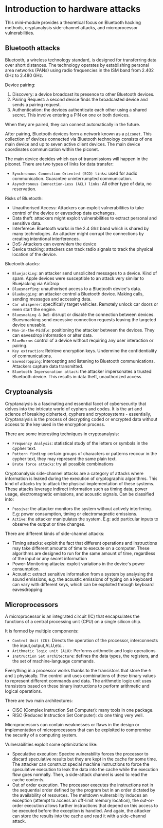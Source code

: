 # Introduction to hardware attacks

This mini-module provides a theoretical focus on Bluetooth hacking methods, cryptanalysis side-channel attacks, and microprocessor vulnerabilities.

## Bluetooth attacks

Bluetooth, a wireless technology standard, is designed for transferring data over short distances. The technology operates by establishing personal area networks (PANs) using radio frequencies in the ISM band from 2.402 GHz to 2.480 GHz.

Device pairing:
1. Discovery: a device broadcast its presence to other Bluetooth devices.
2. Pairing Request: a second device finds the broadcasted device and sends a pairing request.
3. Authentication: the devices authenticate each other using a shared secret. This involve entering a PIN on one or both devices.

When they are paired, they can connect automatically in the future.

After pairing, Bluetooth devices form a network known as a `piconet`. This collection of devices connected via Bluetooth technology consists of one main device and up to seven active client devices. The main device coordinates communication within the piconet.

The main device decides which can of transmissions will happen in the piconet. There are two types of links for data transfer:

- `Synchronous Connection Oriented (SCO) links`: used for audio communication. Guarantee uninterrumpted communication.
- `Asynchronous Connection-Less (ACL) links`: All other type of data, no reservation.

Risks of Bluetooth:

- Unauthorised Access: Attackers can exploit vulnerabilities to take control of the device or eavesdrop data exchanges.
- Data theft: attackers might exploit vulnerabilities to extract personal and sensitive data.
- Interferece: Bluetooth works in the 2.4 Ghz band which is shared by many technologies. An attacker might corrupt the connections by creating intentional interferences.
- DoS: Attackers can overwhlem the device
- Device tracking: attackers can track radio signals to track the physical location of the device.

Bluetooth atacks:

- `Bluejacking`: an attacker send unsolicited messages to a device. Kind of spam. Apple devices were susceptible to an attack very similar to Bluejacking via AirDrop
- `Bluesnarfing`: unauthorised access to a Bluetooth device's data.
- `Bluebugging`: an attacker control a Bluetooth device. Making calls, sending messages and accessing data.
- `Car whisperer`: specifically target vehicles. Remotely unlock car doors or even start the engine.
- `Bluesmaking & DoS`: disrupt or disable the connection between devices. Bluesmacking send excessive connection requests leaving the targeted device unusable.
- `Man-in-the-Middle`: positioning the attacker between the devices. They can eavesdrop information or alter data.
- `BlueBorne`: control of a device without requiring any user interaction or pairing.
- `Key extraction`: Retrieve encryption keys. Undermine the confidentiality of communications.
- `Eavesdropping`: intercepting and listening to Bluetooth communications. Attackers capture data transmitted.
- `Bluetooth Impersonation attack`: the attacker impersonates a trusted Bluetooth device. This results in data theft, unauthorized access.

## Cryptoanalysis

Cryptanalysis is a fascinating and essential facet of cybersecurity that delves into the intricate world of cyphers and codes. It is the art and science of breaking ciphertext, cyphers and cryptosystems - essentially, Cryptanalysis is the process of decrypting coded or encrypted data without access to the key used in the encryption process.

There are some interesting techniques in cryptoanalysis:

- `Frequency Analysis`: statistical study of the letters or symbols in the cypher text.
- `Pattern finding`: certain groups of characters or patterns reoccur in the cypher text, they may represent the same plain text.
- `Brute force attacks`: try all possible combinations

Cryptoanalysis side-channel attacks are a category of attacks where information is leaked during the execution of cryptographic algorithms. This kind of attacks try to attack the physical implementation of these systems. These attacks leverage indirect information such as timing data, power usage, electromagnetic emissions, and acoustic signals. Can be classified into:

- `Passive`: the attacker monitors the system without actively interfering. E.g: power consumption, timing or electromagnetic emissions.
- `Active`: the attacker manipulates the system. E.g: add particular inputs to observe the output or time changes.

There are different kinds of side-channel attacks:

- Timing attacks: exploit the fact that different operations and instructions may take different amounts of time to execute on a computer. These algorithms are designed to run for the same amount of time, regardless of the input or any secret information
- Power-Monitoring attacks: exploit variations in the device's power consumption.
- Acoustic: extract sensitive information from a system by analysing the sound emissions, e.g. the acoustic emissions of typing on a keyboard can vary with different keys, which can be exploited through keyboard eavesdropping

## Microprocessors

A microprocessor is an integrated circuit (IC) that encapsulates the functions of a central processing unit (CPU) on a single silicon chip. 

It is formed by multiple components:

- `Control Unit (CU)`: Directs the operation of the processor, interconnects the input,output,ALU,etc..
- `Arithmetic logic unit (ALU)`: Performs arithmetic and logic operations.
- `Instruction Set architecture`: defines the data types, the registers, and the set of machine-language commands.

Everything in a processor works thanks to the transistors that store the `0` and `1` physically. The control unit uses combinations of these binary values to represent different commands and data. The arithmetic logic unit uses transistors based on these binary instructions to perform arithmetic and logical operations. 

There are two main architectures:

- CISC (Complex Instruction Set Computer): many tools in one package.
- RISC (Reduced Instruction Set Computer): do one thing very well.

Microprocessors can contain weaknesses or flaws in the design or implementation of microprocessors that can be exploited to compromise the security of a computing system.

Vulnerabilities exploit some optimizations like: 

- Speculative execution: Spectre vulnerability forces the processor to discard speculative results but they are kept in the cache for some time. The attacker can construct special machine instructions to force the speculative execution to leak the data into the cache while the execution flow goes normally. Then, a side-attack channel is used to read the cache contents.
- Out of order execution. The processor executes the instructions not in the sequential order defined by the program but in an order dictated by the availability of resources. The meltdown vulnerability induces an exception (attempt to access an off-limit memory location), the out-or-order execution allows further instructions that depend on this access to be executed before the exception is handled. And again, the attacker can store the results into the cache and read it with a side-channel attack. 